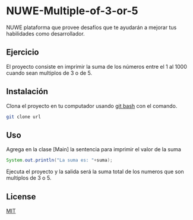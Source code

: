 # NUWE-Multiple-of-3-or-5

NUWE plataforma que provee desafíos que te ayudarán a mejorar tus habilidades como desarrollador.

## Ejercicio
El proyecto consiste en imprimir la suma de los números entre el 1 al 1000 cuando sean multiplos de 3 o de 5.

## Instalación

Clona el proyecto en tu computador usando [git bash](https://git-scm.com/downloads) con el comando.

```bash
git clone url
```

## Uso
Agrega en la clase [Main] la sentencia para imprimir el valor de la suma

```java
System.out.println("La suma es: "+suma);
```

Ejecuta el proyecto y la salida será la suma total de los numeros que son multiplos de 3 o 5.

## License
[MIT](https://choosealicense.com/licenses/mit/)
